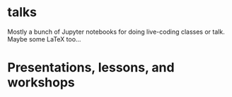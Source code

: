 # talks

Mostly a bunch of Jupyter notebooks for doing live-coding classes or talk. Maybe some LaTeX too...
# Presentations, lessons, and workshops
